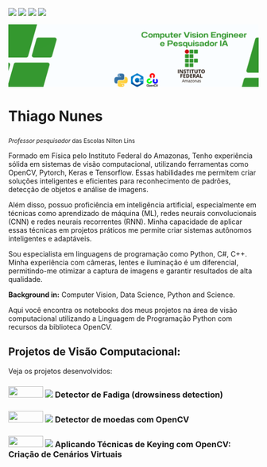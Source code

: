 <a href='https://www.linkedin.com/in/prof-thiago-nunes'><img src="https://img.shields.io/badge/LinkedIn-0077B5?style=for-the-badge&logo=linkedin&logoColor=white"></a>
<a href='https://www.instagram.com/thiago_nunes.py/'><img src="https://img.shields.io/badge/Instagram-E4405F?style=for-the-badge&logo=instagram&logoColor=white"></a>
<a href="https://medium.com/@thiagonunestm3"><img src="https://img.shields.io/badge/Medium-12100E?style=for-the-badge&logo=medium&logoColor=white"></a>
<a href='https://github.com/prof-Thiago-Nunes'><img src="https://img.shields.io/badge/GitHub-100000?style=for-the-badge&logo=github&logoColor=white"></a>


<p align="center">
  <img src="Data Scientist.png" >
</p>

# Thiago Nunes
<sub>*Professor pesquisador* das Escolas Nilton Lins 

Formado em Física pelo Instituto Federal do Amazonas, Tenho experiência sólida em sistemas de visão computacional, utilizando ferramentas como OpenCV, Pytorch, Keras e Tensorflow. Essas habilidades me permitem criar soluções inteligentes e eficientes para reconhecimento de padrões, detecção de objetos e análise de imagens.

Além disso, possuo proficiência em inteligência artificial, especialmente em técnicas como aprendizado de máquina (ML), redes neurais convolucionais (CNN) e redes neurais recorrentes (RNN). Minha capacidade de aplicar essas técnicas em projetos práticos me permite criar sistemas autônomos inteligentes e adaptáveis.

Sou especialista em linguagens de programação como Python, C#, C++. Minha experiência com câmeras, lentes e iluminação é um diferencial, permitindo-me otimizar a captura de imagens e garantir resultados de alta qualidade.

**Background in:** Computer Vision, Data Science, Python and Science.
  
Aqui você encontra os notebooks dos meus projetos na área de visão computacional utilizando a Linguagem de Programação Python com
recursos da biblioteca OpenCV.

## Projetos de Visão Computacional:
Veja os projetos desenvolvidos:
  
<h3><a href='https://github.com/prof-Thiago-Nunes/Computer_vision/blob/main/detec%C3%A7%C3%A3o_fadiga.py'><img height= "23px" width="70px"src="https://img.shields.io/badge/Python-F37626.svg?&amp;style=for-the-badge&amp;logo=Python&amp;logoColor=white"></a> <a href="https://medium.com/@thiagonunestm3/detec%C3%A7%C3%A3o-de-fadiga-ao-volante-utilizando-python-e-opencv-effc8cf8a45e"><img src="https://img.shields.io/badge/Medium-12100E?style=for-the-badge&logo=medium&logoColor=white" width="70px"></a> Detector de Fadiga (drowsiness detection) <h3>
  
 <h3><a href='https://github.com/prof-Thiago-Nunes/Computer_vision/blob/main/detec%C3%A7%C3%A3o_moedas.py'><img height= "23px" width="70px"src="https://img.shields.io/badge/Python-F37626.svg?&amp;style=for-the-badge&amp;logo=Python&amp;logoColor=white"></a> <a href="https://medium.com/@thiagonunestm3/detec%C3%A7%C3%A3o-de-fadiga-ao-volante-utilizando-python-e-opencv-effc8cf8a45e"><img src="https://img.shields.io/badge/Medium-12100E?style=for-the-badge&logo=medium&logoColor=white" width="70px"></a> Detector de moedas com OpenCV <h3>

<h3><a href='https://github.com/prof-Thiago-Nunes/Computer_vision/blob/main/teste.py'><img height= "23px" width="70px"src="https://img.shields.io/badge/Python-F37626.svg?&amp;style=for-the-badge&amp;logo=Python&amp;logoColor=white"></a> <a href="https://www.linkedin.com/pulse/aplicando-t%C3%A9cnicas-de-keying-com-opencv-cria%C3%A7%C3%A3o-cen%C3%A1rios-thiago-nunes/"><img src="https://img.shields.io/badge/Medium-12100E?style=for-the-badge&logo=medium&logoColor=white" width="70px"></a> Aplicando Técnicas de Keying com OpenCV: Criação de Cenários Virtuais <h3>
